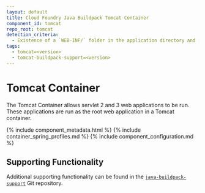 ```yaml
---
layout: default
title: Cloud Foundry Java Buildpack Tomcat Container
component_id: tomcat
repo_root: tomcat
detection_criteria:
  - Existence of a `WEB-INF/` folder in the application directory and [Java Main](java_main.html) not detected
tags:
  - tomcat=<version>
  - tomcat-buildpack-support=<version>
---
```


# Tomcat Container
The Tomcat Container allows servlet 2 and 3 web applications to be run.  These applications are run as the root web application in a Tomcat container.

{% include component_metadata.html %}
{% include container_spring_profiles.md %}
{% include component_configuration.md %}

## Supporting Functionality
Additional supporting functionality can be found in the [`java-buildpack-support`][s] Git repository.

[s]: https://github.com/cloudfoundry/java-buildpack-support
